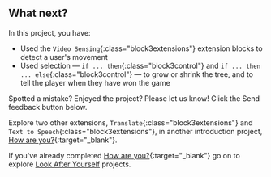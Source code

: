 ## What next?

In this project, you have:
+ Used the `Video Sensing`{:class="block3extensions"} extension blocks to detect a user's movement
+ Used selection — `if ... then`{:class="block3control"} and `if ... then ... else`{:class="block3control"} — to grow or shrink the tree, and to tell the player when they have won the game

Spotted a mistake? Enjoyed the project? Please let us know! Click the Send feedback button below.

Explore two other extensions, `Translate`{:class="block3extensions"} and `Text to Speech`{:class="block3extensions"}, in another introduction project, [How are you?](https://projects.raspberrypi.org/en/projects/how-are-you){:target="_blank"}.

If you've already completed [How are you?](https://projects.raspberrypi.org/en/projects/how-are-you){:target="_blank"} go on to explore [Look After Yourself](https://projects.raspberrypi.org/en/pathways/look-after-yourself) projects.



